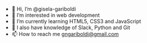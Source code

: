 - 👋 Hi, I’m @gisela-gariboldi
- 👀 I’m interested in web development
- 🌱 I’m currently learning HTML5, CSS3 and JavaScript
- 🌱 I also have knowledge of Slack, Python and Git
- 📫 How to reach me gngariboldi@gmail.com

<!---
gisela-gariboldi/gisela-gariboldi is a ✨ special ✨ repository because its `README.md` (this file) appears on your GitHub profile.
You can click the Preview link to take a look at your changes.
--->
